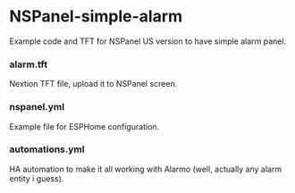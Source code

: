 # NSPanel-simple-alarm
Example code and TFT for NSPanel US version to have simple alarm panel.

### alarm.tft
Nextion TFT file, upload it to NSPanel screen.
### nspanel.yml
Example file for ESPHome configuration.
### automations.yml
HA automation to make it all working with Alarmo (well, actually any alarm entity i guess).

